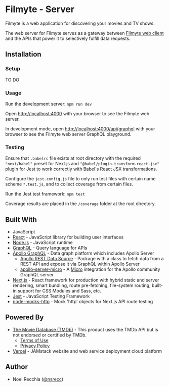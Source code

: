 # Filmyte - Server

Filmyte is a web application for discovering your movies and TV shows.

The web server for Filmyte serves as a gateway between [Filmyte web client](https://github.com/nsrecc/filmyte) and the APIs that power it to selectively fulfill data requests.

## Installation

### Setup

TO DO

### Usage

Run the development server: `npm run dev`

Open [http://localhost:4000](http://localhost:4000) with your browser to see the Filmyte web server.

In development mode, open [http://localhost:4000/api/graphql](http://localhost:4000/api/graphql) with your browser to see the Filmyte web server GraphQL playground.

### Testing

Ensure that `.babelrc` file exists at root directory with the required `"next/babel"` preset for Next.js and `"@babel/plugin-transform-react-jsx"` plugin for Jest to work correctly with Babel's React JSX transformations.

Configure the `jest.config.js` file to only run test files with certain name scheme `*.test.js`, and to collect coverage from certain files.

Run the Jest test framework: `npm test`

Coverage results are placed in the `/coverage` folder at the root directory.

## Built With

* JavaScript
* [React](https://reactjs.org/) - JavaScript library for building user interfaces
* [Node.js](https://nodejs.org/en/) - JavaScript runtime
* [GraphQL](https://graphql.org/) - Query language for APIs
* [Apollo GraphQL](https://www.apollographql.com/) - Data graph platform which includes Apollo Server
    * [Apollo REST Data Source](https://github.com/apollographql/apollo-server/tree/main/packages/apollo-datasource-rest) - Package with a class to fetch data from a REST API and expose it via GraphQL within Apollo Server
    * [apollo-server-micro](https://github.com/apollographql/apollo-server/tree/main/packages/apollo-server-micro) - A [Micro](https://github.com/vercel/micro) integration for the Apollo community GraphQL server 
* [Next.js](https://nextjs.org/) - React framework for production with hybrid static and server rendering, smart bundling, route pre-fetching, file-system routing, built-in support for CSS Modules and Sass, etc.
* [Jest](https://jestjs.io/en/) - JavaScript Testing Framework
* [node-mocks-http](https://github.com/howardabrams/node-mocks-http) - Mock 'http' objects for Next.js API route testing

## Powered By

* [The Movie Database (TMDb)](https://www.themoviedb.org/documentation/api) - This product uses the TMDb API but is not endorsed or certified by TMDb.
    * [Terms of Use](https://www.themoviedb.org/terms-of-use)
    * [Privacy Policy](https://www.themoviedb.org/privacy-policy)
* [Vercel](https://vercel.com/) - JAMstack website and web service deployment cloud platform

## Author

* Noel Recchia ([@nsrecc](https://github.com/nsrecc))
